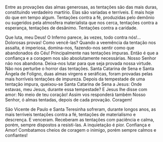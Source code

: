 
Entre as provações das almas generosas, as tentações são das mais duras, constituindo verdadeiro martírio. Elas são variadas e terríveis. E mais hoje do que em tempo algum. Tentações contra a fé, produzidas pelo demônio ou sugeridos pela atmosfera materialista que nos cerca, tentações contra a esperança, tentações de desânimo. Tentações contra a caridade.

Que luta, meu Deus! O Inferno parece, às vezes, todo contra nós!\... Dolorosas provas! Como vencê-las? Quando a veemência da tentação nos assalta, é imperiosa, domina-nos, fazendo-nos sentir como que abandonados do Céu! Principalmente nas tentações impuras. Então é que a confiança e a coragem nos são absolutamente necessárias. Nosso Senhor não nos abandona. Deixa-nos lutar para que seja provada nossa virtude. Não nos perturbe o horror das tentações. Santa Catarina de Sena e Santa Ângela de Foligno, duas almas virgens e seráficas, foram provadas pelas mais horríveis tentações de impureza. Depois da tempestade de uma tentação impura, queixou-se Santa Catarina de Sena a Jesus: Onde estavas, meu Jesus, durante essa tempestade? E Jesus lhe disse com amor: No meio de teu coração! Assim vos responderá também Nosso Senhor, ó almas tentadas, depois de cada provação. Coragem!

São Vicente de Paulo e Santa Teresinha sofreram, durante longos anos, as mais terríveis tentações contra a fé, tentações de materialismo e descrença. E venceram. Receberam as tentações com paciência e calma, porém, sempre dispostos a resisti-las. A inquietação é pior. Confiança e Amor! Combatamos cheios de coragem o inimigo, porém sempre calmos e confiantes!

